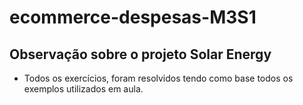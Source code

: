 # ecommerce-despesas-M3S1
## Observação sobre o projeto Solar Energy
- Todos os exercícios, foram resolvidos tendo como base todos os exemplos utilizados em aula.
